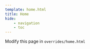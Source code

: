 ```yaml
---
template: home.html
title: Home
hide:
    - navigation
    - toc
---
```


Modify this page in `overrides/home.html`
